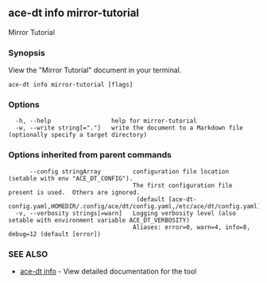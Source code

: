## ace-dt info mirror-tutorial

Mirror Tutorial

### Synopsis

View the "Mirror Tutorial" document in your terminal.

```
ace-dt info mirror-tutorial [flags]
```

### Options

```
  -h, --help                 help for mirror-tutorial
  -w, --write string[="."]   write the document to a Markdown file (optionally specify a target directory)
```

### Options inherited from parent commands

```
      --config stringArray         configuration file location (setable with env "ACE_DT_CONFIG").
                                   The first configuration file present is used.  Others are ignored.
                                    (default [ace-dt-config.yaml,HOMEDIR/.config/ace/dt/config.yaml,/etc/ace/dt/config.yaml])
  -v, --verbosity strings[=warn]   Logging verbosity level (also setable with environment variable ACE_DT_VERBOSITY)
                                   Aliases: error=0, warn=4, info=8, debug=12 (default [error])
```

### SEE ALSO

* [ace-dt info](ace-dt_info.md)	 - View detailed documentation for the tool

